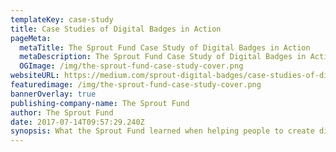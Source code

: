 ```yaml
---
templateKey: case-study
title: Case Studies of Digital Badges in Action
pageMeta:
  metaTitle: The Sprout Fund Case Study of Digital Badges in Action
  metaDescription: The Sprout Fund Case Study of Digital Badges in Action
  OGImage: /img/the-sprout-fund-case-study-cover.png
websiteURL: https://medium.com/sprout-digital-badges/case-studies-of-digital-badges-in-action-9188b5bac138
featuredimage: /img/the-sprout-fund-case-study-cover.png
bannerOverlay: true
publishing-company-name: The Sprout Fund
author: The Sprout Fund
date: 2017-07-14T09:57:29.240Z
synopsis: What the Sprout Fund learned when helping people to create digital badges.
---
```

